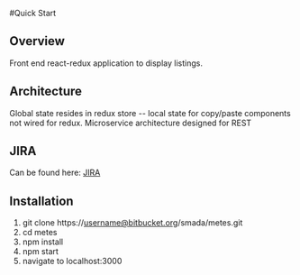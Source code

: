 #Quick Start

## Overview
Front end react-redux application to display listings.

## Architecture

Global state resides in redux store -- local state for copy/paste components not wired for redux. Microservice architecture designed for REST

## JIRA

Can be found here: <a href="https://serouslabs.atlassian.net/secure/RapidBoard.jspa?rapidView=1" target="_blank">JIRA</a>

## Installation
1. git clone https://username@bitbucket.org/smada/metes.git
2. cd metes
3. npm install
4. npm start
5. navigate to localhost:3000
